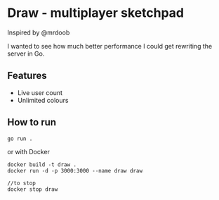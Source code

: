 # Draw - multiplayer sketchpad

Inspired by @mrdoob

I wanted to see how much better performance I could get rewriting the server in Go.

## Features

- Live user count
- Unlimited colours

## How to run

```
go run .
```

or with Docker

```
docker build -t draw .
docker run -d -p 3000:3000 --name draw draw

//to stop
docker stop draw
```

